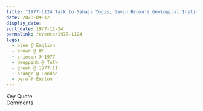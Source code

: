 ```yaml
---
title: "1977-1124 Talk to Sahaja Yogis, Gavin Brown's Geological Institute (Terrace House), 160 North Gower Street, 2nd Floor, Euston, London, UK (other date 1123)"
date: 2023-09-12
display_date: 
sort_date: 1977-11-24
permalink: /events/1977-1124
tags:
  - blue @ English
  - brown @ UK
  - crimson @ 1977
  - deeppink @ Talk
  - green @ 1977-11
  - orange @ London
  - peru @ Euston
---
```


<wave-list>
  <list-title color="green" width="75">Key Quote</list-title>
  <list-item color="BlanchedAlmond"  width="200"></list-item>
  <list-item color="Lavender"></list-item>
  <list-item color="BlanchedAlmond"></list-item>
</wave-list>

<br>

<wave-list>
  <list-title color="green" width="75">Comments</list-title>
  <list-item color="BlanchedAlmond"  width="200"></list-item>
  <list-item color="Lavender"></list-item>
  <list-item color="BlanchedAlmond"></list-item>
</wave-list>